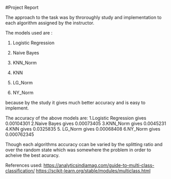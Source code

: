 
#Project Report

The approach to the task was by throroughly study and implementation to each algorithm assigned by the instructor.

The models used are :
1. Logistic Regression

2. Naive Bayes

3. KNN_Norm

4. KNN

5. LG_Norm

6. NY_Norm

because by the study it gives much better accuracy and is easy to implement.

The accuracy of the above models are:
1.Logistic Regression gives 0.00104301
2.Naive Bayes gives 0.00073405
3.KNN_Norm gives 0.0045231
4.KNN gives 0.0325835
5. LG_Norm gives 0.00068408
6.NY_Norm gives  0.000762345

Though each algorithms accuracy ccan be varied by the splitting ratio and over the random state which was somewhere the problem in order to acheive the best acuracy.

References used:
https://analyticsindiamag.com/guide-to-multi-class-classification/
https://scikit-learn.org/stable/modules/multiclass.html
